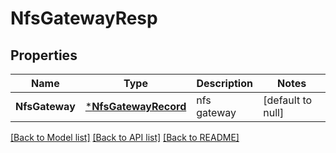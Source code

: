 # NfsGatewayResp

## Properties
Name | Type | Description | Notes
------------ | ------------- | ------------- | -------------
**NfsGateway** | [***NfsGatewayRecord**](NFSGatewayRecord.md) | nfs gateway | [default to null]

[[Back to Model list]](../README.md#documentation-for-models) [[Back to API list]](../README.md#documentation-for-api-endpoints) [[Back to README]](../README.md)



